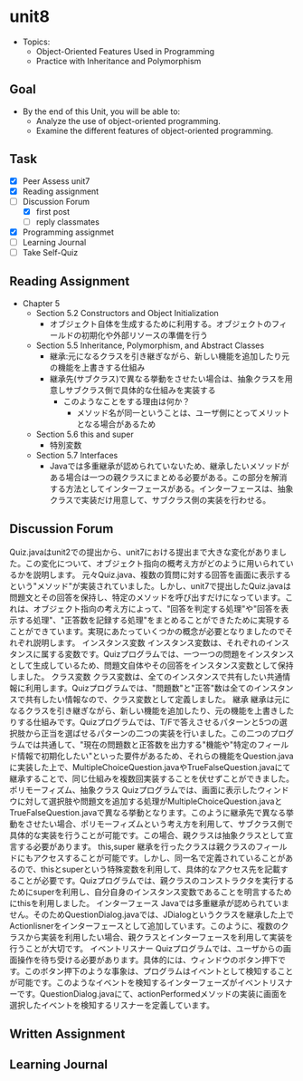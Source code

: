 # unit8

- Topics:
  - Object-Oriented Features Used in Programming
  - Practice with Inheritance and Polymorphism

## Goal

- By the end of this Unit, you will be able to:
  - Analyze the use of object-oriented programming.
  - Examine the different features of object-oriented programming.

## Task

- [x] Peer Assess unit7
- [x] Reading assignment
- [ ] Discussion Forum
  - [x] first post
  - [ ] reply classmates
- [x] Programming assignmet
- [ ] Learning Journal
- [ ] Take Self-Quiz

## Reading Assignment

- Chapter 5
  - Section 5.2 Constructors and Object Initialization
    - オブジェクト自体を生成するために利用する。オブジェクトのフィールドの初期化や外部リソースの準備を行う
  - Section 5.5 Inheritance, Polymorphism, and Abstract Classes
    - 継承:元になるクラスを引き継ぎながら、新しい機能を追加したり元の機能を上書きする仕組み
    - 継承先(サブクラス)で異なる挙動をさせたい場合は、抽象クラスを用意しサブクラス側で具体的な仕組みを実装する
      - このようなことをする理由は何か？
        - メソッド名が同一ということは、ユーザ側にとってメリットとなる場合があるため
  - Section 5.6 this and super
    - 特別変数
  - Section 5.7 Interfaces
    - Javaでは多重継承が認められていないため、継承したいメソッドがある場合は一つの親クラスにまとめる必要がある。この部分を解消する方法としてインターフェースがある。インターフェースは、抽象クラスで実装だけ用意して、サブクラス側の実装を行わせる。

## Discussion Forum

Quiz.javaはunit2での提出から、unit7における提出まで大きな変化がありました。この変化について、オブジェクト指向の概考え方がどのように用いられているかを説明します。
元々Quiz.java、複数の質問に対する回答を画面に表示するという"メソッド"が実装されていました。しかし、unit7で提出したQuiz.javaは問題文とその回答を保持し、特定のメソッドを呼び出すだけになっています。これは、オブジェクト指向の考え方によって、"回答を判定する処理"や"回答を表示する処理"、"正答数を記録する処理"をまとめることができたために実現することができています。実現にあたっていくつかの概念が必要となりましたのでそれぞれ説明します。
インスタンス変数
インスタンス変数は、それぞれのインスタンスに属する変数です。Quizプログラムでは、一つ一つの問題をインスタンスとして生成しているため、問題文自体やその回答をインスタンス変数として保持しました。
クラス変数
クラス変数は、全てのインスタンスで共有したい共通情報に利用します。Quizプログラムでは、"問題数"と"正答"数は全てのインスタンスで共有したい情報なので、クラス変数として定義しました。
継承
継承は元になるクラスを引き継ぎながら、新しい機能を追加したり、元の機能を上書きしたりする仕組みです。Quizプログラムでは、T/Fで答えさせるパターンと5つの選択肢から正当を選ばせるパターンの二つの実装を行いました。この二つのプログラムでは共通して、"現在の問題数と正答数を出力する"機能や"特定のフィールド情報で初期化したい"といった要件があるため、それらの機能をQuestion.javaに実装した上で、MultipleChoiceQuestion.javaやTrueFalseQuestion.javaにて継承することで、同じ仕組みを複数回実装することを伏せずことができました。
ポリモーフィズム、抽象クラス
Quizプログラムでは、画面に表示したウィンドウに対して選択肢や問題文を追加する処理がMultipleChoiceQuestion.javaとTrueFalseQuestion.javaで異なる挙動となります。このように継承先で異なる挙動をさせたい場合、ポリモーフィズムという考え方を利用して、サブクラス側で具体的な実装を行うことが可能です。この場合、親クラスは抽象クラスとして宣言する必要があります。
this,super
継承を行ったクラスは親クラスのフィールドにもアクセスすることが可能です。しかし、同一名で定義されていることがあるので、thisとsuperという特殊変数を利用して、具体的なアクセス先を記載することが必要です。Quizプログラムでは、親クラスのコンストラクタを実行するためにsuperを利用し、自分自身のインスタンス変数であることを明言するためにthisを利用しました。
インターフェース
Javaでは多重継承が認められていません。そのためQuestionDialog.javaでは、JDialogというクラスを継承した上でActionlisnerをインターフェースとして追加しています。このように、複数のクラスから実装を利用したい場合、親クラスとインターフェースを利用して実装を行うことが大切です。
イベントリスナー
Quizプログラムでは、ユーザからの画面操作を待ち受ける必要があります。具体的には、ウィンドウのボタン押下です。このボタン押下のような事象は、プログラムはイベントとして検知することが可能です。このようなイベントを検知するインターフェーズがイベントリスナーです。QuestionDialog.javaにて、actionPerformedメソッドの実装に画面を選択したイベントを検知するリスナーを定義しています。

## Written Assignment

## Learning Journal

